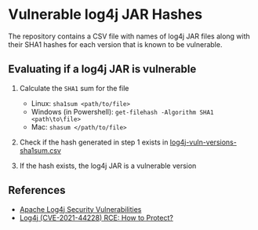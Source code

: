 # Vulnerable log4j JAR Hashes

The repository contains a CSV file with names of log4j JAR files along with their SHA1 hashes for each version that is known to be vulnerable.

## Evaluating if a log4j JAR is vulnerable

1. Calculate the `SHA1` sum for the file
    * Linux: `sha1sum <path/to/file>`
    * Windows (in Powershell): `get-filehash -Algorithm SHA1 <path\to\file>`
    * Mac: `shasum </path/to/file>`

2. Check if the hash generated in step 1 exists in [log4j-vuln-versions-sha1sum.csv](log4j-vuln-versions-sha1sum.csv)
3. If the hash exists, the log4j JAR is a vulnerable version

## References

* [Apache Log4j Security Vulnerabilities](https://logging.apache.org/log4j/2.x/security.html)
* [Log4j (CVE-2021-44228) RCE: How to Protect?](https://kloudle.com/blog/log4j-cve-2021-44228-rce-how-to-protect)
